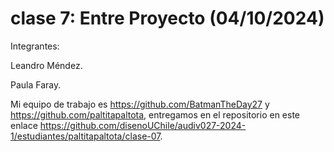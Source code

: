# clase 7: Entre Proyecto (04/10/2024)

Integrantes:

Leandro Méndez.

Paula Faray.

Mi equipo de trabajo es <https://github.com/BatmanTheDay27> y <https://github.com/paltitapaltota>, entregamos en el repositorio en este enlace <https://github.com/disenoUChile/audiv027-2024-1/estudiantes/paltitapaltota/clase-07>.
